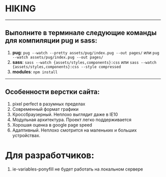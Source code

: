 # HIKING

---

## Выполните в терминале следующие команды для компиляции pug и sass:

1. **pug**: `pug --watch --pretty assets/pug/index.pug --out pages/` или `pug --watch assets/pug/index.pug --out pages/`
2. **sass**: `sass --watch {assets/styles,components}:css` или `sass --watch {assets/styles,components}:css --style compressed`
3. **modules**: `npm install`

---

## Особенности верстки сайта:

1. pixel perfect в разумных пределах
2. Современный формат графики
3. Кроссбраузерный. Неплохо выглядит даже в IE10
4. Модульная архитектура. Проект легко поддерживается
5. Хорошая оценка в google page speed
6. Адаптивный. Неплохо смотрится на маленьких и больших устройствах.

# Для разработчиков:

1. ie-variables-ponyfill не будет работать на локальном сервере
